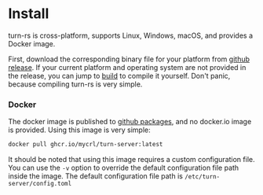 # Install

turn-rs is cross-platform, supports Linux, Windows, macOS, and provides a Docker image.

First, download the corresponding binary file for your platform from [github release](https://github.com/mycrl/turn-rs/releases). If your current platform and operating system are not provided in the release, you can jump to [build](./build.md) to compile it yourself. Don't panic, because compiling turn-rs is very simple.

### Docker

The docker image is published to [github packages](https://github.com/mycrl/turn-rs/pkgs/container/turn-server), and no docker.io image is provided. Using this image is very simple:

```bash
docker pull ghcr.io/mycrl/turn-server:latest
```

It should be noted that using this image requires a custom configuration file. You can use the `-v` option to override the default configuration file path inside the image. The default configuration file path is `/etc/turn-server/config.toml`
